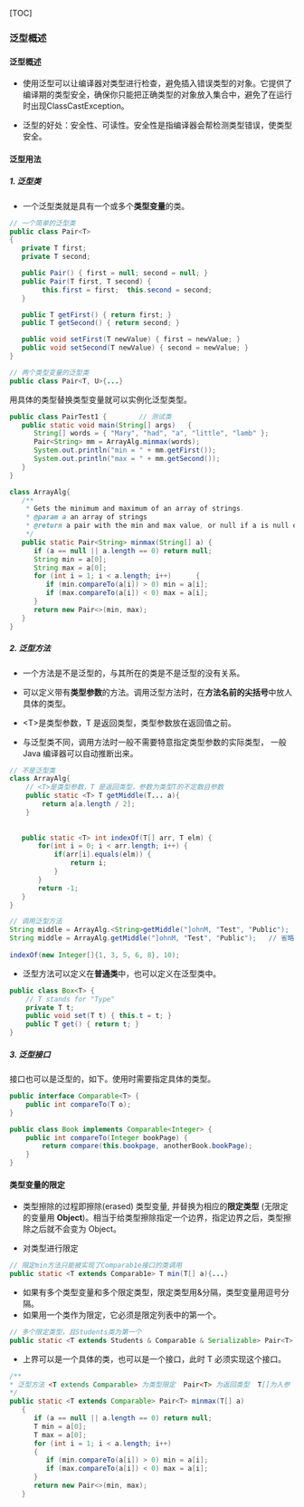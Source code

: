 [TOC]

### 泛型概述

#### 泛型概述

- 使用泛型可以让编译器对类型进行检查，避免插入错误类型的对象。它提供了编译期的类型安全，确保你只能把正确类型的对象放入集合中，避免了在运行时出现ClassCastException。

- 泛型的好处：安全性、可读性。安全性是指编译器会帮检测类型错误，使类型安全。

    

      

#### 泛型用法

##### 1. 泛型类

- 一个泛型类就是具有一个或多个**类型变量**的类。

```java
// 一个简单的泛型类
public class Pair<T> 
{
   private T first;
   private T second;

   public Pair() { first = null; second = null; }
   public Pair(T first, T second) { 
        this.first = first;  this.second = second; 
   }

   public T getFirst() { return first; }
   public T getSecond() { return second; }

   public void setFirst(T newValue) { first = newValue; }
   public void setSecond(T newValue) { second = newValue; }
}

// 两个类型变量的泛型类
public class Pair<T, U>{...}
```

用具体的类型替换类型变量就可以实例化泛型类型。

```java
public class PairTest1 {        // 测试类
   public static void main(String[] args)   {
      String[] words = { "Mary", "had", "a", "little", "lamb" };
      Pair<String> mm = ArrayAlg.minmax(words);
      System.out.println("min = " + mm.getFirst());
      System.out.println("max = " + mm.getSecond());
   }
}

class ArrayAlg{
   /**
    * Gets the minimum and maximum of an array of strings.
    * @param a an array of strings
    * @return a pair with the min and max value, or null if a is null or empty
    */
   public static Pair<String> minmax(String[] a) {
      if (a == null || a.length == 0) return null;
      String min = a[0];
      String max = a[0];
      for (int i = 1; i < a.length; i++)      {
         if (min.compareTo(a[i]) > 0) min = a[i];
         if (max.compareTo(a[i]) < 0) max = a[i];
      }
      return new Pair<>(min, max);
   }
}

```



##### 2. 泛型方法

- 一个方法是不是泛型的，与其所在的类是不是泛型的没有关系。

- 可以定义带有**类型参数**的方法。调用泛型方法时，在**方法名前的尖括号**中放人具体的类型。
- \<T>是类型参数，T 是返回类型，类型参数放在返回值之前。
- 与泛型类不同，调用方法时一般不需要特意指定类型参数的实际类型， 一般Java 编译器可以自动推断出来。

```java
// 不是泛型类
class ArrayAlg{
    // <T>是类型参数，T 是返回类型，参数为类型T的不定数目参数
    public static <T> T getMiddle(T... a){
        return a[a.length / 2];
    }
    
    
   public static <T> int indexOf(T[] arr, T elm) {
       for(int i = 0; i < arr.length; i++) {
           if(arr[i].equals(elm)) {
               return i;
           }
       }
       return -1;
   }
}

// 调用泛型方法
String middle = ArrayAlg.<String>getMiddle("]ohnM, "Test", "Public");
String middle = ArrayAlg.getMiddle("]ohnM, "Test", "Public");   // 省略类型参数
                                   
indexOf(new Integer[]{1, 3, 5, 6, 8}, 10);
```

- 泛型方法可以定义在**普通类**中，也可以定义在泛型类中。

```java
public class Box<T> {
    // T stands for "Type"
    private T t;
    public void set(T t) { this.t = t; }
    public T get() { return t; }
}
```

##### 3. 泛型接口

接口也可以是泛型的，如下。使用时需要指定具体的类型。

```java
public interface Comparable<T> {
    public int compareTo(T o);
}
```

```java
public class Book implements Comparable<Integer> {
    public int compareTo(Integer bookPage) {
        return compare(this.bookpage, anotherBook.bookPage);
    }
}
```



#### 类型变量的限定

- 类型擦除的过程即擦除(erased) 类型变量, 并替换为相应的**限定类型** (无限定的变量用 **Object**)。相当于给类型擦除指定一个边界，指定边界之后，类型擦除之后就不会变为 Object。

- 对类型进行限定

```java
// 限定min方法只能被实现了Comparab1e接口的类调用
public static <T extends Comparab1e> T min(T[] a){...}
```

- 如果有多个类型变量和多个限定类型，限定类型用&分隔，类型变量用逗号分隔。
- 如果用一个类作为限定，它必须是限定列表中的第一个。

```java
// 多个限定类型，且Students类为第一个
public static <T extends Students & Comparab1e & Serializable> Pair<T> min(T[] a){...}
```

- 上界可以是一个具体的类，也可以是一个接口，此时 T 必须实现这个接口。

```java
/**
* 泛型方法 <T extends Comparable> 为类型限定  Pair<T> 为返回类型  T[]为入参
*/
public static <T extends Comparable> Pair<T> minmax(T[] a) 
   {
      if (a == null || a.length == 0) return null;
      T min = a[0];
      T max = a[0];
      for (int i = 1; i < a.length; i++)
      {
         if (min.compareTo(a[i]) > 0) min = a[i];
         if (max.compareTo(a[i]) < 0) max = a[i];
      }
      return new Pair<>(min, max);
   }
```















